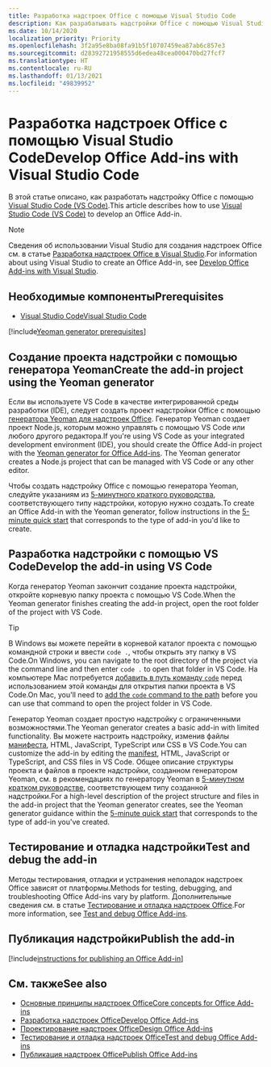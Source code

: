 ```yaml
---
title: Разработка надстроек Office с помощью Visual Studio Code
description: Как разрабатывать надстройки Office с помощью Visual Studio Code.
ms.date: 10/14/2020
localization_priority: Priority
ms.openlocfilehash: 3f2a95e8ba08fa91b5f10707459ea87ab6c857e3
ms.sourcegitcommit: d28392721958555d6edea48cea000470bd27fcf7
ms.translationtype: HT
ms.contentlocale: ru-RU
ms.lasthandoff: 01/13/2021
ms.locfileid: "49839952"
---
```

# <a name="develop-office-add-ins-with-visual-studio-code"></a><span data-ttu-id="16b5d-103">Разработка надстроек Office с помощью Visual Studio Code</span><span class="sxs-lookup"><span data-stu-id="16b5d-103">Develop Office Add-ins with Visual Studio Code</span></span>

<span data-ttu-id="16b5d-104">В этой статье описано, как разработать надстройку Office с помощью [Visual Studio Code (VS Code)](https://code.visualstudio.com).</span><span class="sxs-lookup"><span data-stu-id="16b5d-104">This article describes how to use [Visual Studio Code (VS Code)](https://code.visualstudio.com) to develop an Office Add-in.</span></span>

> [!NOTE]
> <span data-ttu-id="16b5d-105">Сведения об использовании Visual Studio для создания надстроек Office см. в статье [Разработка надстроек Office в Visual Studio](develop-add-ins-visual-studio.md).</span><span class="sxs-lookup"><span data-stu-id="16b5d-105">For information about using Visual Studio to create an Office Add-in, see [Develop Office Add-ins with Visual Studio](develop-add-ins-visual-studio.md).</span></span>

## <a name="prerequisites"></a><span data-ttu-id="16b5d-106">Необходимые компоненты</span><span class="sxs-lookup"><span data-stu-id="16b5d-106">Prerequisites</span></span>

- [<span data-ttu-id="16b5d-107">Visual Studio Code</span><span class="sxs-lookup"><span data-stu-id="16b5d-107">Visual Studio Code</span></span>](https://code.visualstudio.com/)

[!include[Yeoman generator prerequisites](../includes/quickstart-yo-prerequisites.md)]

## <a name="create-the-add-in-project-using-the-yeoman-generator"></a><span data-ttu-id="16b5d-108">Создание проекта надстройки с помощью генератора Yeoman</span><span class="sxs-lookup"><span data-stu-id="16b5d-108">Create the add-in project using the Yeoman generator</span></span>

<span data-ttu-id="16b5d-109">Если вы используете VS Code в качестве интегрированной среды разработки (IDE), следует создать проект надстройки Office с помощью [генератора Yeoman для надстроек Office](https://github.com/OfficeDev/generator-office). Генератор Yeoman создает проект Node.js, которым можно управлять с помощью VS Code или любого другого редактора.</span><span class="sxs-lookup"><span data-stu-id="16b5d-109">If you're using VS Code as your integrated development environment (IDE), you should create the Office Add-in project with the [Yeoman generator for Office Add-ins](https://github.com/OfficeDev/generator-office). The Yeoman generator creates a Node.js project that can be managed with VS Code or any other editor.</span></span> 

<span data-ttu-id="16b5d-110">Чтобы создать надстройку Office с помощью генератора Yeoman, следуйте указаниям из [5-минутного краткого руководства](../index.yml), соответствующего типу надстройки, которую нужно создать.</span><span class="sxs-lookup"><span data-stu-id="16b5d-110">To create an Office Add-in with the Yeoman generator, follow instructions in the [5-minute quick start](../index.yml) that corresponds to the type of add-in you'd like to create.</span></span>

## <a name="develop-the-add-in-using-vs-code"></a><span data-ttu-id="16b5d-111">Разработка надстройки с помощью VS Code</span><span class="sxs-lookup"><span data-stu-id="16b5d-111">Develop the add-in using VS Code</span></span>

<span data-ttu-id="16b5d-112">Когда генератор Yeoman закончит создание проекта надстройки, откройте корневую папку проекта с помощью VS Code.</span><span class="sxs-lookup"><span data-stu-id="16b5d-112">When the Yeoman generator finishes creating the add-in project, open the root folder of the project with VS Code.</span></span> 

> [!TIP]
> <span data-ttu-id="16b5d-113">В Windows вы можете перейти в корневой каталог проекта с помощью командной строки и ввести `code .`, чтобы открыть эту папку в VS Code.</span><span class="sxs-lookup"><span data-stu-id="16b5d-113">On Windows, you can navigate to the root directory of the project via the command line and then enter `code .` to open that folder in VS Code.</span></span> <span data-ttu-id="16b5d-114">На компьютере Mac потребуется [добавить в путь команду `code`](https://code.visualstudio.com/docs/setup/mac#_launching-from-the-command-line) перед использованием этой команды для открытия папки проекта в VS Code.</span><span class="sxs-lookup"><span data-stu-id="16b5d-114">On Mac, you'll need to [add the `code` command to the path](https://code.visualstudio.com/docs/setup/mac#_launching-from-the-command-line) before you can use that command to open the project folder in VS Code.</span></span>

<span data-ttu-id="16b5d-115">Генератор Yeoman создает простую надстройку с ограниченными возможностями.</span><span class="sxs-lookup"><span data-stu-id="16b5d-115">The Yeoman generator creates a basic add-in with limited functionality.</span></span> <span data-ttu-id="16b5d-116">Вы можете настроить надстройку, изменив файлы [манифеста](add-in-manifests.md), HTML, JavaScript, TypeScript или CSS в VS Code.</span><span class="sxs-lookup"><span data-stu-id="16b5d-116">You can customize the add-in by editing the [manifest](add-in-manifests.md), HTML, JavaScript or TypeScript, and CSS files in VS Code.</span></span> <span data-ttu-id="16b5d-117">Общее описание структуры проекта и файлов в проекте надстройки, созданном генератором Yeoman, см. в рекомендациях по генератору Yeoman в [5-минутном кратком руководстве](../index.yml), соответствующем типу созданной надстройки.</span><span class="sxs-lookup"><span data-stu-id="16b5d-117">For a high-level description of the project structure and files in the add-in project that the Yeoman generator creates, see the Yeoman generator guidance within the [5-minute quick start](../index.yml) that corresponds to the type of add-in you've created.</span></span>

## <a name="test-and-debug-the-add-in"></a><span data-ttu-id="16b5d-118">Тестирование и отладка надстройки</span><span class="sxs-lookup"><span data-stu-id="16b5d-118">Test and debug the add-in</span></span>

<span data-ttu-id="16b5d-119">Методы тестирования, отладки и устранения неполадок надстроек Office зависят от платформы.</span><span class="sxs-lookup"><span data-stu-id="16b5d-119">Methods for testing, debugging, and troubleshooting Office Add-ins vary by platform.</span></span> <span data-ttu-id="16b5d-120">Дополнительные сведения см. в статье [Тестирование и отладка надстроек Office](../testing/test-debug-office-add-ins.md).</span><span class="sxs-lookup"><span data-stu-id="16b5d-120">For more information, see [Test and debug Office Add-ins](../testing/test-debug-office-add-ins.md).</span></span>

## <a name="publish-the-add-in"></a><span data-ttu-id="16b5d-121">Публикация надстройки</span><span class="sxs-lookup"><span data-stu-id="16b5d-121">Publish the add-in</span></span>

[!include[instructions for publishing an Office Add-in](../includes/publish-add-in.md)]

## <a name="see-also"></a><span data-ttu-id="16b5d-122">См. также</span><span class="sxs-lookup"><span data-stu-id="16b5d-122">See also</span></span>

- [<span data-ttu-id="16b5d-123">Основные принципы надстроек Office</span><span class="sxs-lookup"><span data-stu-id="16b5d-123">Core concepts for Office Add-ins</span></span>](../overview/core-concepts-office-add-ins.md)
- [<span data-ttu-id="16b5d-124">Разработка надстроек Office</span><span class="sxs-lookup"><span data-stu-id="16b5d-124">Develop Office Add-ins</span></span>](../develop/develop-overview.md)
- [<span data-ttu-id="16b5d-125">Проектирование надстроек Office</span><span class="sxs-lookup"><span data-stu-id="16b5d-125">Design Office Add-ins</span></span>](../design/add-in-design.md)
- [<span data-ttu-id="16b5d-126">Тестирование и отладка надстроек Office</span><span class="sxs-lookup"><span data-stu-id="16b5d-126">Test and debug Office Add-ins</span></span>](../testing/test-debug-office-add-ins.md)
- [<span data-ttu-id="16b5d-127">Публикация надстроек Office</span><span class="sxs-lookup"><span data-stu-id="16b5d-127">Publish Office Add-ins</span></span>](../publish/publish.md)